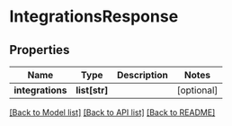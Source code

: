 # IntegrationsResponse

## Properties
Name | Type | Description | Notes
------------ | ------------- | ------------- | -------------
**integrations** | **list[str]** |  | [optional] 

[[Back to Model list]](../README.md#documentation-for-models) [[Back to API list]](../README.md#documentation-for-api-endpoints) [[Back to README]](../README.md)


